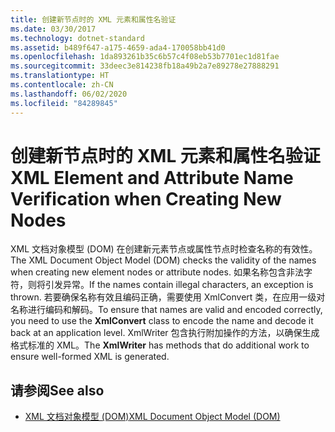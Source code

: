 ```yaml
---
title: 创建新节点时的 XML 元素和属性名验证
ms.date: 03/30/2017
ms.technology: dotnet-standard
ms.assetid: b489f647-a175-4659-ada4-170058bb41d0
ms.openlocfilehash: 1da893261b35c6b57c4f08eb53b7701ec1d81fae
ms.sourcegitcommit: 33deec3e814238fb18a49b2a7e89278e27888291
ms.translationtype: HT
ms.contentlocale: zh-CN
ms.lasthandoff: 06/02/2020
ms.locfileid: "84289845"
---
```

# <a name="xml-element-and-attribute-name-verification-when-creating-new-nodes"></a><span data-ttu-id="35916-102">创建新节点时的 XML 元素和属性名验证</span><span class="sxs-lookup"><span data-stu-id="35916-102">XML Element and Attribute Name Verification when Creating New Nodes</span></span>
<span data-ttu-id="35916-103">XML 文档对象模型 (DOM) 在创建新元素节点或属性节点时检查名称的有效性。</span><span class="sxs-lookup"><span data-stu-id="35916-103">The XML Document Object Model (DOM) checks the validity of the names when creating new element nodes or attribute nodes.</span></span> <span data-ttu-id="35916-104">如果名称包含非法字符，则将引发异常。</span><span class="sxs-lookup"><span data-stu-id="35916-104">If the names contain illegal characters, an exception is thrown.</span></span> <span data-ttu-id="35916-105">若要确保名称有效且编码正确，需要使用 XmlConvert  类，在应用一级对名称进行编码和解码。</span><span class="sxs-lookup"><span data-stu-id="35916-105">To ensure that names are valid and encoded correctly, you need to use the **XmlConvert** class to encode the name and decode it back at an application level.</span></span> <span data-ttu-id="35916-106">XmlWriter  包含执行附加操作的方法，以确保生成格式标准的 XML。</span><span class="sxs-lookup"><span data-stu-id="35916-106">The **XmlWriter** has methods that do additional work to ensure well-formed XML is generated.</span></span>  
  
## <a name="see-also"></a><span data-ttu-id="35916-107">请参阅</span><span class="sxs-lookup"><span data-stu-id="35916-107">See also</span></span>

- [<span data-ttu-id="35916-108">XML 文档对象模型 (DOM)</span><span class="sxs-lookup"><span data-stu-id="35916-108">XML Document Object Model (DOM)</span></span>](xml-document-object-model-dom.md)
